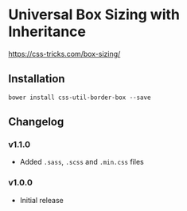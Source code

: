 # Universal Box Sizing with Inheritance

https://css-tricks.com/box-sizing/

## Installation

`bower install css-util-border-box --save`

## Changelog

### v1.1.0

-   Added `.sass`, `.scss` and `.min.css` files

### v1.0.0

-   Initial release
